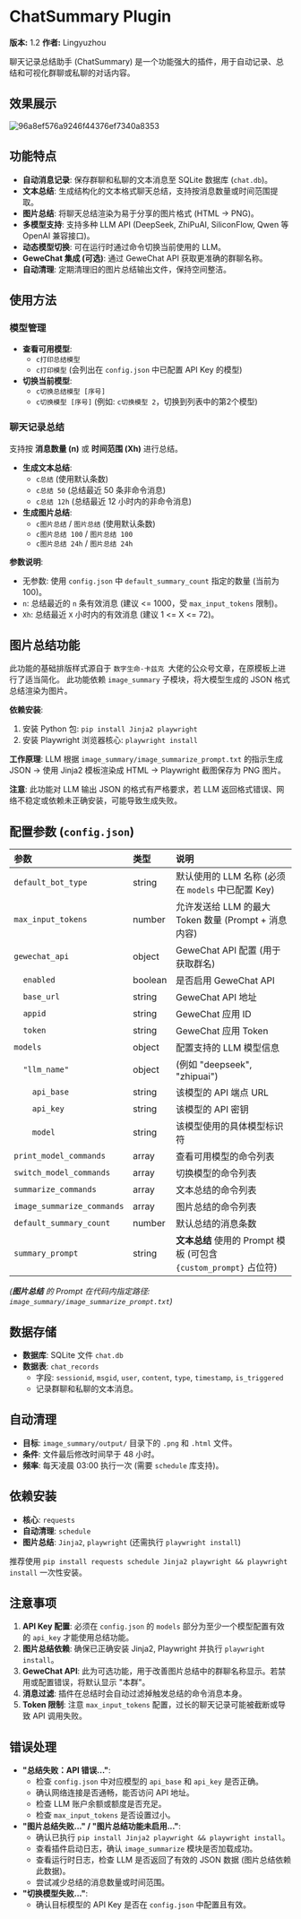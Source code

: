 # ChatSummary Plugin

**版本:** 1.2
**作者:** Lingyuzhou

聊天记录总结助手 (ChatSummary) 是一个功能强大的插件，用于自动记录、总结和可视化群聊或私聊的对话内容。

## 效果展示
![96a8ef576a9246f44376ef7340a8353](https://github.com/user-attachments/assets/5c9c6498-e6de-452d-943f-a6a81be38607)

## 功能特点

-   **自动消息记录**: 保存群聊和私聊的文本消息至 SQLite 数据库 (`chat.db`)。
-   **文本总结**: 生成结构化的文本格式聊天总结，支持按消息数量或时间范围提取。
-   **图片总结**: 将聊天总结渲染为易于分享的图片格式 (HTML -> PNG)。
-   **多模型支持**: 支持多种 LLM API (DeepSeek, ZhiPuAI, SiliconFlow, Qwen 等 OpenAI 兼容接口)。
-   **动态模型切换**: 可在运行时通过命令切换当前使用的 LLM。
-   **GeweChat 集成 (可选)**: 通过 GeweChat API 获取更准确的群聊名称。
-   **自动清理**: 定期清理旧的图片总结输出文件，保持空间整洁。

## 使用方法

### 模型管理

-   **查看可用模型**:
    -   `c打印总结模型`
    -   `c打印模型`
    (会列出在 `config.json` 中已配置 API Key 的模型)
-   **切换当前模型**:
    -   `c切换总结模型 [序号]`
    -   `c切换模型 [序号]`
    (例如: `c切换模型 2`，切换到列表中的第2个模型)

### 聊天记录总结

支持按 **消息数量 (n)** 或 **时间范围 (Xh)** 进行总结。

-   **生成文本总结**:
    -   `c总结` (使用默认条数)
    -   `c总结 50` (总结最近 50 条非命令消息)
    -   `c总结 12h` (总结最近 12 小时内的非命令消息)
-   **生成图片总结**:
    -   `c图片总结` / `图片总结` (使用默认条数)
    -   `c图片总结 100` / `图片总结 100`
    -   `c图片总结 24h` / `图片总结 24h`

**参数说明**:
-   无参数: 使用 `config.json` 中 `default_summary_count` 指定的数量 (当前为 100)。
-   `n`: 总结最近的 `n` 条有效消息 (建议 <= 1000，受 `max_input_tokens` 限制)。
-   `Xh`: 总结最近 `X` 小时内的有效消息 (建议 1 <= X <= 72)。

## 图片总结功能

此功能的基础排版样式源自于 `数字生命-卡兹克 `大佬的公众号文章，在原模板上进行了适当简化。
此功能依赖 `image_summary` 子模块，将大模型生成的 JSON 格式总结渲染为图片。

**依赖安装**:
1.  安装 Python 包: `pip install Jinja2 playwright`
2.  安装 Playwright 浏览器核心: `playwright install`

**工作原理**:
LLM 根据 `image_summary/image_summarize_prompt.txt` 的指示生成 JSON -> 使用 Jinja2 模板渲染成 HTML -> Playwright 截图保存为 PNG 图片。

**注意**: 此功能对 LLM 输出 JSON 的格式有严格要求，若 LLM 返回格式错误、网络不稳定或依赖未正确安装，可能导致生成失败。

## 配置参数 (`config.json`)

| 参数                  | 类型    | 说明                                                                 |
| :-------------------- | :------ | :------------------------------------------------------------------- |
| `default_bot_type`    | string  | 默认使用的 LLM 名称 (必须在 `models` 中已配置 Key)                 |
| `max_input_tokens`    | number  | 允许发送给 LLM 的最大 Token 数量 (Prompt + 消息内容)              |
| `gewechat_api`        | object  | GeweChat API 配置 (用于获取群名)                                   |
| `  enabled`           | boolean | 是否启用 GeweChat API                                                |
| `  base_url`          | string  | GeweChat API 地址                                                    |
| `  appid`             | string  | GeweChat 应用 ID                                                     |
| `  token`             | string  | GeweChat 应用 Token                                                  |
| `models`              | object  | 配置支持的 LLM 模型信息                                              |
| `  "llm_name"`        | object  | (例如 "deepseek", "zhipuai")                                       |
| `    api_base`        | string  | 该模型的 API 端点 URL                                                |
| `    api_key`         | string  | 该模型的 API 密钥                                                    |
| `    model`           | string  | 该模型使用的具体模型标识符                                           |
| `print_model_commands`| array   | 查看可用模型的命令列表                                                 |
| `switch_model_commands`| array  | 切换模型的命令列表                                                   |
| `summarize_commands`  | array   | 文本总结的命令列表                                                   |
| `image_summarize_commands`| array| 图片总结的命令列表                                                   |
| `default_summary_count`| number | 默认总结的消息条数                                                   |
| `summary_prompt`      | string  | **文本总结** 使用的 Prompt 模板 (可包含 `{custom_prompt}` 占位符) |

*(**图片总结** 的 Prompt 在代码内指定路径: `image_summary/image_summarize_prompt.txt`)*

## 数据存储

-   **数据库**: SQLite 文件 `chat.db`
-   **数据表**: `chat_records`
    -   字段: `sessionid`, `msgid`, `user`, `content`, `type`, `timestamp`, `is_triggered`
    -   记录群聊和私聊的文本消息。

## 自动清理

-   **目标**: `image_summary/output/` 目录下的 `.png` 和 `.html` 文件。
-   **条件**: 文件最后修改时间早于 48 小时。
-   **频率**: 每天凌晨 03:00 执行一次 (需要 `schedule` 库支持)。

## 依赖安装

-   **核心**: `requests`
-   **自动清理**: `schedule`
-   **图片总结**: `Jinja2`, `playwright` (还需执行 `playwright install`)

推荐使用 `pip install requests schedule Jinja2 playwright && playwright install` 一次性安装。

## 注意事项

1.  **API Key 配置**: 必须在 `config.json` 的 `models` 部分为至少一个模型配置有效的 `api_key` 才能使用总结功能。
2.  **图片总结依赖**: 确保已正确安装 Jinja2, Playwright 并执行 `playwright install`。
3.  **GeweChat API**: 此为可选功能，用于改善图片总结中的群聊名称显示。若禁用或配置错误，将默认显示 "本群"。
4.  **消息过滤**: 插件在总结时会自动过滤掉触发总结的命令消息本身。
5.  **Token 限制**: 注意 `max_input_tokens` 配置，过长的聊天记录可能被截断或导致 API 调用失败。

## 错误处理

-   **"总结失败：API 错误..."**:
    -   检查 `config.json` 中对应模型的 `api_base` 和 `api_key` 是否正确。
    -   确认网络连接是否通畅，能否访问 API 地址。
    -   检查 LLM 账户余额或额度是否充足。
    -   检查 `max_input_tokens` 是否设置过小。
-   **"图片总结失败..." / "图片总结功能未启用..."**:
    -   确认已执行 `pip install Jinja2 playwright && playwright install`。
    -   查看插件启动日志，确认 `image_summarize` 模块是否加载成功。
    -   查看运行时日志，检查 LLM 是否返回了有效的 JSON 数据 (图片总结依赖此数据)。
    -   尝试减少总结的消息数量或时间范围。
-   **"切换模型失败..."**:
    -   确认目标模型的 API Key 是否在 `config.json` 中配置且有效。
